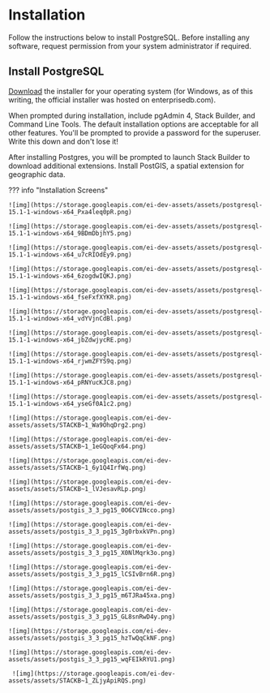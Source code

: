 # Installation

Follow the instructions below to install PostgreSQL. Before installing any software, request permission from your system administrator if required.

## Install PostgreSQL

[Download](https://www.postgresql.org/download/) the installer for your operating system (for Windows, as of this writing, the official installer was hosted on enterprisedb.com). 

When prompted during installation, include pgAdmin 4, Stack Builder, and Command Line Tools. The default installation options are acceptable for all other features. You'll be prompted to provide a password for the superuser. Write this down and don't lose it!

After installing Postgres, you will be prompted to launch Stack Builder to download additional extensions. Install PostGIS, a spatial extension for geographic data.

??? info "Installation Screens"

    ![img](https://storage.googleapis.com/ei-dev-assets/assets/postgresql-15.1-1-windows-x64_Pxa4leq0pR.png)
    
    ![img](https://storage.googleapis.com/ei-dev-assets/assets/postgresql-15.1-1-windows-x64_9BDmDbjhY5.png)
    
    ![img](https://storage.googleapis.com/ei-dev-assets/assets/postgresql-15.1-1-windows-x64_u7cRIOdEy9.png)
    
    ![img](https://storage.googleapis.com/ei-dev-assets/assets/postgresql-15.1-1-windows-x64_6zogdwIQKJ.png)
    
    ![img](https://storage.googleapis.com/ei-dev-assets/assets/postgresql-15.1-1-windows-x64_fseFxfXYKR.png)
    
    ![img](https://storage.googleapis.com/ei-dev-assets/assets/postgresql-15.1-1-windows-x64_vdYVjnCdBl.png)
    
    ![img](https://storage.googleapis.com/ei-dev-assets/assets/postgresql-15.1-1-windows-x64_jbZdwjycRE.png)
    
    ![img](https://storage.googleapis.com/ei-dev-assets/assets/postgresql-15.1-1-windows-x64_rjwmZFYS9q.png)
    
    ![img](https://storage.googleapis.com/ei-dev-assets/assets/postgresql-15.1-1-windows-x64_pRNYucKJC8.png)
    
    ![img](https://storage.googleapis.com/ei-dev-assets/assets/postgresql-15.1-1-windows-x64_yseGf0A1c2.png)
    
    ![img](https://storage.googleapis.com/ei-dev-assets/assets/STACKB~1_Wa9OhqDrg2.png)
    
    ![img](https://storage.googleapis.com/ei-dev-assets/assets/STACKB~1_1eGQoqFx64.png)
    
    ![img](https://storage.googleapis.com/ei-dev-assets/assets/STACKB~1_6y1Q4IrfWq.png)
    
    ![img](https://storage.googleapis.com/ei-dev-assets/assets/STACKB~1_lVJesavRLp.png)
    
    ![img](https://storage.googleapis.com/ei-dev-assets/assets/postgis_3_3_pg15_0O6CVINcco.png)
    
    ![img](https://storage.googleapis.com/ei-dev-assets/assets/postgis_3_3_pg15_3g0rbxkVPn.png)
    
    ![img](https://storage.googleapis.com/ei-dev-assets/assets/postgis_3_3_pg15_X0NlMqrk3o.png)
    
    ![img](https://storage.googleapis.com/ei-dev-assets/assets/postgis_3_3_pg15_lCSIvBrn6R.png)
    
    ![img](https://storage.googleapis.com/ei-dev-assets/assets/postgis_3_3_pg15_m6TJRa45xa.png)
    
    ![img](https://storage.googleapis.com/ei-dev-assets/assets/postgis_3_3_pg15_GL8snRwD4y.png)
    
    ![img](https://storage.googleapis.com/ei-dev-assets/assets/postgis_3_3_pg15_hzTwQqCkNF.png)
    
    ![img](https://storage.googleapis.com/ei-dev-assets/assets/postgis_3_3_pg15_wqFEIkRYU1.png)
    
     ![img](https://storage.googleapis.com/ei-dev-assets/assets/STACKB~1_ZLjyApiRQS.png)
